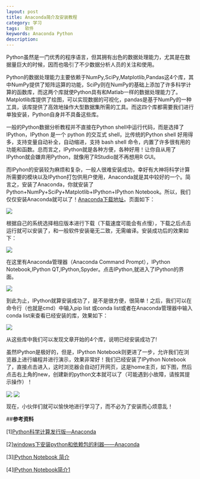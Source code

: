 ```yaml
---
layout: post
title: Anaconda简介及安装教程
category: 学习
tags:  软件
keywords: Anaconda Python
description: 
---
```

Python虽然是一门优秀的程序语言，但其拥有出色的数据处理能力，尤其是在数据量巨大的时候，因而也吸引了不少数据分析人员的关注和使用。

Python的数据处理能力主要依赖于NumPy,SciPy,Matplotlib,Pandas这4个库，其中NumPy提供了矩阵运算的功能，SciPy则在NumPy的基础上添加了许多科学计算的函数库，而这两个库就使Python具有和Matlab一样的数据处理能力了。Matplotlib库提供了绘图，可以实现数据的可视化，pandas是基于NumPy的一种工具，该库提供了高效地操作大型数据集所需的工具。而这四个库都需要我们进行单独安装，Python自身并不具备这些库。

一般的Python数据分析教程并不直接在Python shell中运行代码，而是选择了IPython，IPython 是一个 python 的交互式 shell，比传统的Python shell 好用得多，支持变量自动补全，自动缩进，支持 bash shell 命令，内置了许多很有用的功能和函数。总而言之，IPython就是各种方便，各种好用！让你自从用了IPython就会嫌弃用Python，就像用了RStudio就不再想用R GUI。

而IPyhon的安装较为麻烦和复杂，一般人很难安装成功，幸好有大神将科学计算所需要的模块以及IPython打包供用户使用，Anaconda就是其中较好的一个。简言之，安装了Anaconda，你就安装了Python+NumPy+SciPy+Matplotlib+IPython+IPython Notebook。所以，我们仅仅安装Anaconda就可以了！[Anaconda下载地址](http://continuum.io/downloads)。页面如下：

<img src="http://7xo51k.com1.z0.glb.clouddn.com/anacondaAnaconda%E4%B8%8B%E8%BD%BD%E7%95%8C%E9%9D%A2.jpg-wx" align=center />

根据自己的系统选择相应版本进行下载（下载速度可能会有点慢），下载之后点击运行就可以安装了，和一般软件安装毫无二致，无需编译。安装成功后的效果如下：

<img src="http://7xo51k.com1.z0.glb.clouddn.com/anaconda%E5%AE%89%E8%A3%85%E5%90%8E%E7%9A%84%E7%95%8C%E9%9D%A2.png-wx" align=center />

在这里有Anaconda管理器（Anaconda Command Prompt），IPython Notebook,IPython QT,IPython,Spyder。点击IPython,就进入了IPython的界面。

<img src="http://7xo51k.com1.z0.glb.clouddn.com/anacondaIPython%E7%95%8C%E9%9D%A2.png-wx" align=center />

到此为止，IPython就算安装成功了，是不是很方便，很简单！之后，我们可以在命令行（也就是cmd）中输入pip list 或conda list或者在Anaconda管理器中输入conda list来查看已经安装的库，效果如下：

<img src="http://7xo51k.com1.z0.glb.clouddn.com/anacondacmd%20Anaconda.png-wx" align=center />

从这些库中我们可以发现文章开始的4个库，说明已经安装成功了!

虽然IPython是极好的，但是，IPython Notebook则更进了一步，允许我们在浏览器上进行编程并进行演示，效果非常好！我们已经安装了IPython Notebook了，直接点击进入，这时浏览器会自动打开网页，这是home主页，如下图，然后点击右上角的new，创建新的python文本就可以了（可能遇到小故障，请按其提示操作）！

<img src="http://7xo51k.com1.z0.glb.clouddn.com/anacondaIPNBHome.jpg-wx" align=center />

<img src="http://7xo51k.com1.z0.glb.clouddn.com/anacondaIPNB.jpg-wx" align=center />


现在，小伙伴们就可以愉快地进行学习了，而不必为了安装而心烦意乱！

##**参考资料**

[1][Python科学计算发行版—Anaconda ](http://seisman.info/anaconda-scientific-python-distribution.html)

[2][windows下安装python和依赖包的利器——Anaconda](http://www.th7.cn/system/win/201502/93336.shtml)

[3][IPython Notebook 简介](http://my.oschina.net/lionets/blog/274760)

[4][IPython Notebook简介1](http://hyry.dip.jp/tech/slice/slice.html/35)





